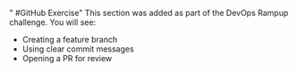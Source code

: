 " #GitHub Exercise" 
This section was added as part of the DevOps Rampup challenge.
You will see:
- Creating a feature branch
- Using clear commit messages
- Opening a PR for review
